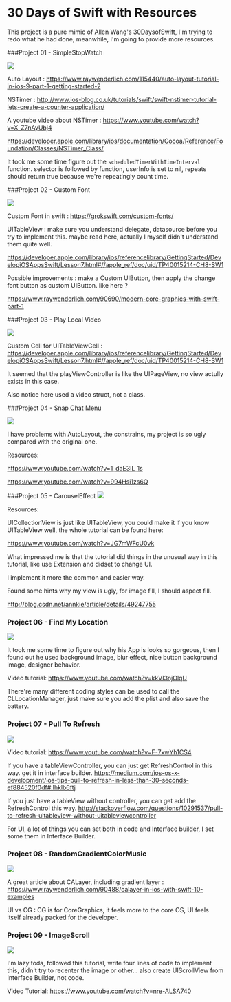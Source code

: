 # 30 Days of Swift with Resources

This project is a pure mimic of Allen Wang's [30DaysofSwift][id], I'm trying to redo what he had done, meanwhile, I'm going to provide more resources.



[id]:https://github.com/allenwong/30DaysofSwift



###Project 01 - SimpleStopWatch


![](https://github.com/KrisYu/30DaysofSwiftwithResource/blob/master/Project%2001%20-%20SimpleStopWatch/project%2001SimpleStopWatch.gif?raw=true)





Auto Layout : <https://www.raywenderlich.com/115440/auto-layout-tutorial-in-ios-9-part-1-getting-started-2>


NSTimer : <http://www.ios-blog.co.uk/tutorials/swift/swift-nstimer-tutorial-lets-create-a-counter-application/>

A youtube video about NSTimer : <https://www.youtube.com/watch?v=X_Z7nAyUbj4>

<https://developer.apple.com/library/ios/documentation/Cocoa/Reference/Foundation/Classes/NSTimer_Class/>

It took me some time figure out the `scheduledTimerWithTimeInterval` function. selector is followed by function, userInfo is set to nil, repeats should return true because we're repeatingly count time.


###Project 02 - Custom Font


![](https://github.com/KrisYu/30DaysofSwiftwithResource/blob/master/Project%2002%20-%20CustomFont/Project02%20-%20CustomFont.gif?raw=true)

Custom Font in swift : <https://grokswift.com/custom-fonts/>

UITableView : make sure you understand delegate, datasource before you try to implement this. maybe read here, actually I myself didn't understand them quite well.

<https://developer.apple.com/library/ios/referencelibrary/GettingStarted/DevelopiOSAppsSwift/Lesson7.html#//apple_ref/doc/uid/TP40015214-CH8-SW1>



Possible improvements :  make a Custom UIButton, then apply the change font button as custom UIButton. like here ?

<https://www.raywenderlich.com/90690/modern-core-graphics-with-swift-part-1>


###Project 03 - Play Local Video

![](https://github.com/KrisYu/30DaysofSwiftwithResource/blob/master/Project%2003%20-%20PlayLocalVideo/Project%2003%20-%20PlayLocalVideo.gif?raw=true)


Custom Cell for UITableViewCell :  <https://developer.apple.com/library/ios/referencelibrary/GettingStarted/DevelopiOSAppsSwift/Lesson7.html#//apple_ref/doc/uid/TP40015214-CH8-SW1>

It seemed that the playViewController is like the UIPageView, no view actully exists in this case.

Also notice here used a video struct, not a class.
 


###Project 04 - Snap Chat Menu

![](https://github.com/KrisYu/30DaysofSwiftwithResource/blob/master/Project%2004%20-SnapChatMenu/Project%2004%20-SnapChatMenu.gif?raw=true)



I have problems with AutoLayout, the constrains, my project is so ugly compared with the original one.

Resources: 

<https://www.youtube.com/watch?v=1_daE3IL_1s>

<https://www.youtube.com/watch?v=994Hsi1zs6Q>


###Project 05 - CarouselEffect
![](https://github.com/KrisYu/30DaysofSwiftwithResource/blob/master/Project%2005%20-%20CarouselEffect/Project%2005%20-%20CarouselEffect.gif?raw=true)


Resources:

UICollectionView is just like UITableView, you could make it if you know UITableView well, the whole tutorial can be found here:

<https://www.youtube.com/watch?v=JG7mWFcU0vk>


What impressed me is that the tutorial did things in the unusual way in this tutorial, like use Extension and didset to change UI.

I implement it more the common and easier way.

Found some hints why my view is ugly, for image fill, I should aspect fill.

<http://blog.csdn.net/annkie/article/details/49247755>


### Project 06 - Find My Location


![](https://github.com/KrisYu/30DaysofSwiftwithResource/blob/master/Project%2006%20-%20FindMyLocation/Project%2006%20-%20FindMyLocation.gif?raw=true)

It took me some time to figure out why his App is looks so gorgeous, then I found out he used background image, blur effect, nice button background image, designer behavior.

Video tutorial: <https://www.youtube.com/watch?v=kkVI3njOlqU>

There're many different coding styles can be used to call the CLLocationManager, just make sure you add the plist and also save the battery.

### Project 07 - Pull To Refresh

![](https://github.com/KrisYu/30DaysofSwiftwithResource/blob/master/Project%2007%20-%20PullToRefresh/Project%2007%20-%20PullToRefresh.gif?raw=true)

Video tutorial: <https://www.youtube.com/watch?v=F-7xwYh1CS4>

If you have a tableViewController, you can just get RefreshControl in this way. get it in interface builder.
<https://medium.com/ios-os-x-development/ios-tips-pull-to-refresh-in-less-than-30-seconds-ef884520f0df#.lhklb6ftj>

If you just have a tableView without controller, you can get add the RefreshControl this way.
<http://stackoverflow.com/questions/10291537/pull-to-refresh-uitableview-without-uitableviewcontroller>


For UI, a lot of things you can set both in code and Interface builder, I set some them in Interface Builder.


### Project 08 - RandomGradientColorMusic

![](https://github.com/KrisYu/30DaysofSwiftwithResource/blob/master/Project%2008%20-%20%20RandomGradientColorMusic/Project%2008%20-%20GradientColorMusic%20.gif?raw=true)


A great article about CALayer, including gradient layer : <https://www.raywenderlich.com/90488/calayer-in-ios-with-swift-10-examples>

UI vs CG : CG is for CoreGraphics, it feels more to the core OS, UI feels itself   already packed for the developer.


### Project 09 - ImageScroll

![](https://github.com/KrisYu/30DaysofSwiftwithResource/blob/master/Project%2009%20-%20ImageScroller/Project%2009%20-%20ImageScroller.gif?raw=true)

I'm lazy toda, followed this tutorial, write four lines of code to implement this, didn't try to recenter the image or other... also create UIScrollView from Interface Builder, not code.

Video Tutorial: 
<https://www.youtube.com/watch?v=nre-ALSA740>
